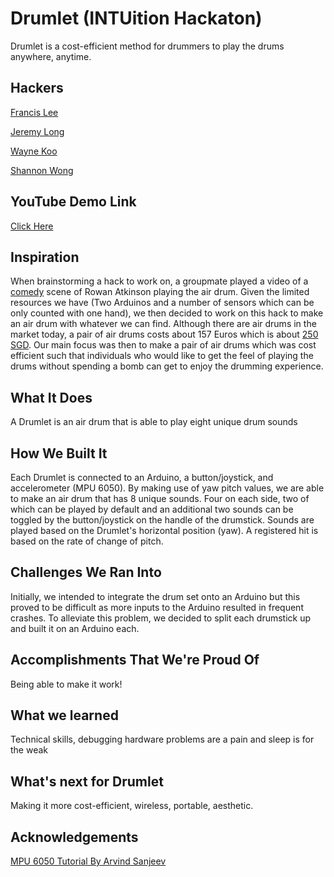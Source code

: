 # Drumlet (INTUition Hackaton)
Drumlet is a cost-efficient method for drummers to play the drums anywhere, anytime.

## Hackers
[Francis Lee](https://github.com/fustilio) 

[Jeremy Long](https://github.com/Jeremylsw) 

[Wayne Koo](https://github.com/koo1993) 

[Shannon Wong](https://github.com/shanwpf) 


## YouTube Demo Link
[Click Here](https://www.youtube.com/watch?v=5jdy1lruVHc&feature=youtu.be)

## Inspiration 
When brainstorming a hack to work on, a groupmate played a video of a [comedy](https://www.youtube.com/watch?v=A_kloG2Z7tU) scene of Rowan Atkinson playing the air drum. Given the limited resources we have (Two Arduinos and a number of sensors which can be only counted with one hand), we then decided to work on this hack to make an air drum with whatever we can find. Although there are air drums in the market today, a pair of air drums costs about 157 Euros which is about [250 SGD](http://aerodrums.com/shop-policies/). Our main focus was then to make a pair of air drums which was cost efficient such that individuals who would like to get the feel of playing the drums without spending a bomb can get to enjoy the drumming experience.

## What It Does
A Drumlet is an air drum that is able to play eight unique drum sounds

## How We Built It
Each Drumlet is connected to an Arduino, a button/joystick, and accelerometer (MPU 6050). By making use of yaw pitch values, we are able to make an air drum that has 8 unique sounds. Four on each side, two of which can be played by default and an additional two sounds can be toggled by the button/joystick on the handle of the drumstick. Sounds are played based on the Drumlet's horizontal position (yaw). A registered hit is based on the rate of change of pitch. 

## Challenges We Ran Into
Initially, we intended to integrate the drum set onto an Arduino but this proved to be difficult as more inputs to the Arduino resulted in frequent crashes. To alleviate this problem, we decided to split each drumstick up and built it on an Arduino each.

## Accomplishments That We're Proud Of
Being able to make it work!

## What we learned
Technical skills, debugging hardware problems are a pain and sleep is for the weak

## What's next for Drumlet
Making it more cost-efficient, wireless, portable, aesthetic.

## Acknowledgements
[MPU 6050 Tutorial By Arvind Sanjeev](https://diyhacking.com/arduino-mpu-6050-imu-sensor-tutorial/)


